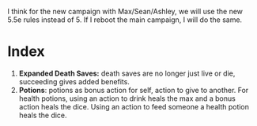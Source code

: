 I think for the new campaign with Max/Sean/Ashley, we will use the new 5.5e rules instead of 5. If I reboot the main campaign, I will do the same. 
# Index
1. **Expanded Death Saves:** death saves are no longer just live or die, succeeding gives added benefits. 
2. **Potions**: potions as bonus action for self, action to give to another. For health potions, using an action to drink heals the max and a bonus action heals the dice. Using an action to feed someone a health potion heals the dice. 